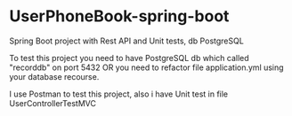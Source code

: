 # UserPhoneBook-spring-boot
Spring Boot project with Rest API and Unit tests, db PostgreSQL

To test this project you need to have PostgreSQL db which called "recorddb"
on port 5432 OR you need to refactor file application.yml using your database recourse.

I use Postman to test this project, also i have Unit test in file UserControllerTestMVC

